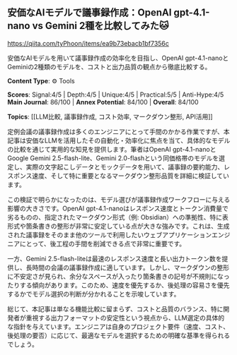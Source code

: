## 安価なAIモデルで議事録作成：OpenAI gpt-4.1-nano vs Gemini 2種を比較してみた🐱

https://qiita.com/tyPhoon/items/ea9b73ebacb1bf7356c

安価なAIモデルを用いて議事録作成の効率化を目指し、OpenAI gpt-4.1-nanoとGeminiの2種類のモデルを、コストと出力品質の観点から徹底比較する。

**Content Type**: ⚙️ Tools

**Scores**: Signal:4/5 | Depth:4/5 | Unique:4/5 | Practical:5/5 | Anti-Hype:4/5
**Main Journal**: 86/100 | **Annex Potential**: 84/100 | **Overall**: 84/100

**Topics**: [[LLM比較, 議事録作成, コスト効率, マークダウン整形, API活用]]

定例会議の議事録作成は多くのエンジニアにとって手間のかかる作業ですが、本記事は安価なLLMを活用したその自動化・効率化に焦点を当て、具体的なモデルの比較を通じて実用的な知見を提供します。筆者はOpenAI gpt-4.1-nanoとGoogle Gemini 2.5-flash-lite、Gemini 2.0-flashという同価格帯のモデルを選定し、実際の文字起こしデータとモックデータを用いて、議事録の要約能力、レスポンス速度、そして特に重要となるマークダウン整形品質を詳細に検証しています。

この検証で明らかになったのは、モデル選びが議事録作成ワークフローに与える影響の大きさです。OpenAI gpt-4.1-nanoはレスポンス速度とトークン消費量で劣るものの、指定されたマークダウン形式（例: Obsidian）への準拠性、特に表形式や箇条書きの整形が非常に安定している点が大きな強みです。これは、生成された議事録をそのまま他のツールで利用したいウェブアプリケーションエンジニアにとって、後工程の手間を削減できる点で非常に重要です。

一方、Gemini 2.5-flash-liteは最速のレスポンス速度と長い出力トークン数を提供し、長時間の会議の議事録作成に適しています。しかし、マークダウンの整形に不安定さが見られ、余分なスペースが入ったり箇条書きの記号が不規則になったりする傾向があります。このため、速度を優先するか、後処理の容易さを優先するかでモデル選択の判断が分かれることを示唆しています。

総じて、本記事は単なる機能比較に留まらず、コストと品質のバランス、特に開発者が重視する出力フォーマットの安定性という視点から、LLM選定の具体的な指針を与えています。エンジニアは自身のプロジェクト要件（速度、コスト、後処理の要否）に応じて、最適なモデルを選択するための明確な基準を得られるでしょう。